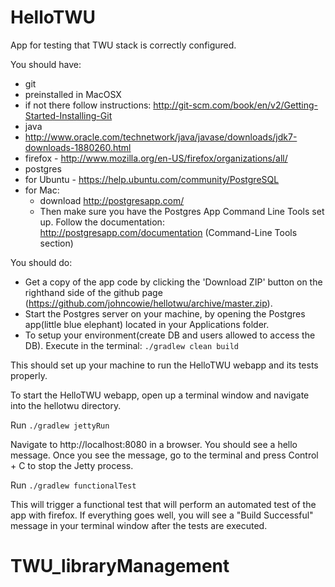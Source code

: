HelloTWU
========

App for testing that TWU stack is correctly configured.

You should have:
* git
 * preinstalled in MacOSX
 * if not there follow instructions: http://git-scm.com/book/en/v2/Getting-Started-Installing-Git
* java
 * http://www.oracle.com/technetwork/java/javase/downloads/jdk7-downloads-1880260.html
* firefox - http://www.mozilla.org/en-US/firefox/organizations/all/
* postgres
 * for Ubuntu - https://help.ubuntu.com/community/PostgreSQL
 * for Mac:
   * download http://postgresapp.com/
   * Then make sure you have the Postgres App Command Line Tools set up. Follow the documentation: http://postgresapp.com/documentation (Command-Line Tools section)

You should do:
* Get a copy of the app code by clicking the 'Download ZIP' button on the righthand side of the github page (https://github.com/johncowie/hellotwu/archive/master.zip).
* Start the Postgres server on your machine, by opening the Postgres app(little blue elephant) located in your Applications folder.
* To setup your environment(create DB and users allowed to access the DB). Execute in the terminal:
  ```./gradlew clean build```

This should set up your machine to run the HelloTWU webapp and its tests properly.

To start the HelloTWU webapp, open up a terminal window and navigate into the hellotwu directory.

Run ```./gradlew jettyRun```

Navigate to http://localhost:8080 in a browser. You should see a hello message.
Once you see the message, go to the terminal and press Control + C to stop the Jetty process.

Run ```./gradlew functionalTest```

This will trigger a functional test that will perform an automated test of the app with firefox.
If everything goes well, you will see a "Build Successful" message in your terminal window after the tests are executed.
# TWU_libraryManagement
